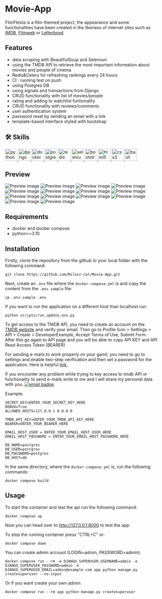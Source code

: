 # Movie-App
FilmFIesta is a film-themed project, the appearance and some functionalities have been created in the likeness of internet sites such as [IMDB](https://www.imdb.com/), [Filmweb](https://www.filmweb.pl/) or [Letterboxd](https://letterboxd.com/).

## Features
- data scraping with BeautifulSoup and Selenium
- using the TMDB API to retrieve the most important information about movies and people of cinema
- Redis&Celery for refreshing rankings every 24 hours
- CI : running test on push
- using Postgres DB
- using signals and transactions from Django 
- CRUD functionality with list of movies/people
- rating and adding to watchlist funtionality
- CRUD functionality with reviews/comments
- user authentication system
- password reset by sending an email with a link
- template-based interface styled with bootstrap


## 🛠 Skills
<p align="left">  
    <a href="https://www.python.org" target="_blank" rel="noreferrer"> <img src="https://raw.githubusercontent.com/devicons/devicon/master/icons/python/python-original.svg" alt="python"             width="40" height="40"/> </a>
    <a href="https://www.djangoproject.com/" target="_blank" rel="noreferrer"> <img src="https://cdn.worldvectorlogo.com/logos/django.svg" alt="django" width="40" height="40"/> </a> 
    <a href="https://www.docker.com/" target="_blank" rel="noreferrer"> <img src="https://raw.githubusercontent.com/devicons/devicon/master/icons/docker/docker-original-wordmark.svg"         alt="docker" width="40" height="40"/> </a>  
    <a href="https://www.postgresql.org" target="_blank" rel="noreferrer"> <img src="https://raw.githubusercontent.com/devicons/devicon/master/icons/postgresql/postgresql-original-wordmark.svg" alt="postgresql" width="40" height="40"/> </a> 
    <a href="https://redis.io" target="_blank" rel="noreferrer"> <img src="https://raw.githubusercontent.com/devicons/devicon/master/icons/redis/redis-original-wordmark.svg" alt="redis" width="40" height="40"/> </a>
    <a href="https://www.selenium.dev" target="_blank" rel="noreferrer"> <img src="https://raw.githubusercontent.com/detain/svg-logos/780f25886640cef088af994181646db2f6b1a3f8/svg/selenium-logo.svg" alt="selenium" width="40" height="40"/> </a>
    <a href="https://getbootstrap.com" target="_blank" rel="noreferrer"> <img src="https://raw.githubusercontent.com/devicons/devicon/master/icons/bootstrap/bootstrap-plain-wordmark.svg"         alt="bootstrap" width="40" height="40"/> </a>
    <a href="https://www.w3.org/html/" target="_blank" rel="noreferrer"> <img src="https://raw.githubusercontent.com/devicons/devicon/master/icons/html5/html5-original-wordmark.svg"              alt="html5" width="40" height="40"/> </a>
    <a href="https://www.w3schools.com/css/" target="_blank" rel="noreferrer"> <img src="https://raw.githubusercontent.com/devicons/devicon/master/icons/css3/css3-original-wordmark.svg"         alt="css3" width="40" height="40"/> </a>
    <a href="https://www.gnu.org/software/bash/" target="_blank" rel="noreferrer"> <img src="https://www.vectorlogo.zone/logos/gnu_bash/gnu_bash-icon.svg" alt="bash" width="40" height="40"/>    </a>
</p>

## Preview
![Preview image](screenshots/1.png)
![Preview image](screenshots/2.png)
![Preview image](screenshots/13.png)
![Preview image](screenshots/14.png)
![Preview image](screenshots/10.png)
![Preview image](screenshots/3.png)
![Preview image](screenshots/4.png)
![Preview image](screenshots/5.png)
![Preview image](screenshots/6.png)
![Preview image](screenshots/7.png)
![Preview image](screenshots/8.png)
![Preview image](screenshots/9.png)
![Preview image](screenshots/11.png)
![Preview image](screenshots/12.png)

    
## Requirements
* docker and docker compose
* python>=3.10

## Installation
Firstly, clone the repository from the github to your local folder with the following command:
```
git clone https://github.com/Milosz-cat/Movie-App.git
```

Next, create an `.env` file where the `docker-compose.yml` is and copy the content from the `.env.sample` file:
```
cp .env.sample .env
```

If you want to run the application on a different host than localhost run:
```
python scripts/run_update_env.py
```

To get access to the TMDB API, you need to create an account on the [TMDB website](https://www.themoviedb.org/) and verify your email.
Then go to Profile Icon > Settings > API > Create > DeveloperExample, Accept Terms of Use, Submit Form. 
After this go again to API page and you will be able to copy API KEY and API Read Access Token (BEARER).  

For sending e-mails to work properly on your gamil, you need to go to settings and enable two-step verification and then set a password for the application. Here is helpful  [link.](https://dev.to/abderrahmanemustapha/how-to-send-email-with-django-and-gmail-in-production-the-right-way-24ab)

If you encounter any problem while trying to key access to tmdb API or functionality to send e-mails write to me and I will share my personal data with you. [![email badge](https://img.shields.io/badge/miloszbochenek20@gmail.com-red?style=flat&logo=gmail&logoColor=white&labelColor=red)](mailto:miloszbochenek20@gmail.com)  

Example:
```env
SECRET_KEY=ENTER_YOUR_SECRET_KEY_HERE
DEBUG=True
ALLOWED_HOSTS=127.0.0.1 0.0.0.0

TMDB_API_KEY=ENTER_YOUR_TMDB_API_KEY_HERE
BEARER=ENTER_YOUR_BEARER_HERE

EMAIL_HOST_USER = ENTER_YOUR_EMAIL_HOST_USER_HERE
EMAIL_HOST_PASSWORD = ENTER_YOUR_EMAIL_HOST_PASSWORD_HERE

DB_NAME=postgres
DB_USER=postgres
DB_PASSWORD=postgres
DB_HOST=db
```

In the same directory, where the `docker-compose.yml` is, run the following commands:
```
docker compose build
```
## Usage

To start the container and test the api run the following command:
```
docker compose up
```

Now you can head over to http://127.0.0.1:8000 to test the app.


To stop the running container press "CTRL+C" or:
```
docker compose down
```

You can create admin account (LOGIN=admin, PASSWORD=admin):
```
docker-compose run --rm -e DJANGO_SUPERUSER_USERNAME=admin -e DJANGO_SUPERUSER_PASSWORD=admin -e DJANGO_SUPERUSER_EMAIL=admin@example.com app python manage.py createsuperuser --no-input
```

Or if you want create your own admin:
```
docker compose run --rm app python manage.py createsuperuser
```
